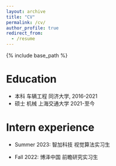 ```yaml
---
layout: archive
title: "CV"
permalink: /cv/
author_profile: true
redirect_from:
  - /resume
---
```


{% include base_path %}

Education
======
* 本科 车辆工程 同济大学, 2016-2021
* 硕士 机械 上海交通大学 2021-至今


Intern experience
======
* Summer 2023: 智加科技 视觉算法实习生

* Fall 2022: 博泽中国 前瞻研究实习生

